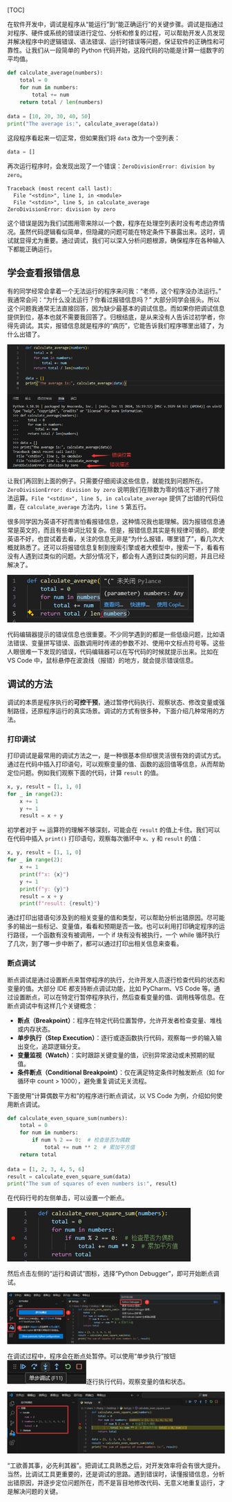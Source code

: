 [TOC]

在软件开发中，调试是程序从“能运行”到“能正确运行”的关键步骤。调试是指通过对程序、硬件或系统的错误进行定位、分析和修复的过程，可以帮助开发人员发现并解决程序中的逻辑错误、语法错误、运行时错误等问题，保证软件的正确性和可靠性。让我们从一段简单的 Python 代码开始，这段代码的功能是计算一组数字的平均值。

```python
def calculate_average(numbers):
    total = 0
    for num in numbers:
        total += num
    return total / len(numbers)

data = [10, 20, 30, 40, 50]
print("The average is:", calculate_average(data))
```

这段程序看起来一切正常，但如果我们将 `data` 改为一个空列表：

```python
data = []
```

再次运行程序时，会发现出现了一个错误：`ZeroDivisionError: division by zero`。

```shell
Traceback (most recent call last):
  File "<stdin>", line 1, in <module>
  File "<stdin>", line 5, in calculate_average
ZeroDivisionError: division by zero
```

这个错误是因为我们试图用零来除以一个数，程序在处理空列表时没有考虑边界情况。虽然代码逻辑看似简单，但隐藏的问题可能在特定条件下暴露出来。这时，调试就显得尤为重要。通过调试，我们可以深入分析问题根源，确保程序在各种输入下都能正确运行。

## 学会查看报错信息

有的同学经常会拿着一个无法运行的程序来问我：“老师，这个程序没办法运行。” 我通常会问：“为什么没法运行？你看过报错信息吗？” 大部分同学会摇头。所以这个问题我通常无法直接回答，因为缺少最基本的调试信息。而如果你把调试信息提供到位，基本也就不需要我回答了。归根结底，是从来没有人告诉过初学者，你得先调试。其实，报错信息就是程序的“病历”，它能告诉我们程序哪里出错了，为什么出错了。

![](1.png)

让我们再回到上面的例子。只需要仔细阅读这些信息，就能找到问题所在。`ZeroDivisionError: division by zero` 说明我们在除数为零的情况下进行了除法运算。`File "<stdin>", line 5, in calculate_average` 提供了出错的代码位置，在 `calculate_average` 方法内，`line 5` 第五行。

很多同学因为英语不好而害怕看报错信息，这种情况我也能理解。因为报错信息通常是英文的，而且有些单词比较复杂。但是，报错信息其实是有规律可循的。即使英语不好，也尝试着去看，关注的信息无非是“为什么报错，哪里错了”，看几次大概就熟悉了。还可以将报错信息复制到搜索引擎或者大模型中，搜索一下，看看有没有人遇到过类似的问题。大部分情况下，都会有人遇到过类似的问题，并且已经解决了。

![](2.png)

代码编辑器提示的错误信息也很重要。不少同学遇到的都是一些低级问题，比如语法错误、变量拼写错误、函数调用时传递的参数不对、使用中文标点符号等。这些人眼很难一下发现的错误，代码编辑器可以在写代码的时候就提示出来。比如在 VS Code 中，鼠标悬停在波浪线（报错）的地方，就会提示错误信息。

## 调试的方法

调试的本质是程序执行的**可控干预**，通过暂停代码执行、观察状态、修改变量或强制路径，还原程序运行的真实场景。调试的方式有很多种，下面介绍几种常用的方法。

### 打印调试

打印调试是最常用的调试方法之一，是一种很基本但却很灵活很有效的调试方式。通过在代码中插入打印语句，可以观察变量的值、函数的返回值等信息，从而帮助定位问题。例如我们观察下面的代码，计算 `result` 的值。

```python
x, y, result = [1, 1, 0]
for _ in range(2):
    x += 1
    y += 1
    result = x + y
```

初学者对于 `+=` 运算符的理解不够深刻，可能会在 `result` 的值上卡住。我们可以在代码中插入 `print()` 打印语句，观察每次循环中 `x`、`y` 和 `result` 的值：

```python
x, y, result = [1, 1, 0]
for _ in range(2):
    x += 1
    print(f"x: {x}")
    y += 1
    print(f"y: {y}")
    result = x + y
    print(f"result: {result}")
```

通过打印出错语句涉及到的相关变量的值和类型，可以帮助分析出错原因。尽可能多的输出一些标记、变量值，看看和预期是否一致。也可以利用打印确定程序的运行路径，一个函数有没有被调用，一个 if 块有没有被执行，一个 while 循环执行了几次，到了哪一步中断了，都可以通过打印出相关信息来查看。

### 断点调试

断点调试是通过设置断点来暂停程序的执行，允许开发人员逐行检查代码的状态和变量的值。大部分 IDE 都支持断点调试功能，比如 PyCharm、VS Code 等。通过设置断点，可以在特定行暂停程序执行，然后查看变量的值、调用栈等信息。在断点调试中有这样几个关键概念：
- **断点（Breakpoint）**：程序在特定代码位置暂停，允许开发者检查变量、堆栈或内存状态。
- **单步执行（Step Execution）**：逐行或逐函数执行代码，观察每一步的输入输出变化，追踪逻辑分支。
- **变量监视（Watch）**：实时跟踪关键变量的值，识别异常波动或未预期的赋值。
- **条件断点（Conditional Breakpoint）**：仅在满足特定条件时触发断点（如 for 循环中 count > 1000），避免重复调试无关流程。

下面使用“计算偶数平方和”的程序进行断点调试，以 VS Code 为例，介绍如何使用断点调试。

```python
def calculate_even_square_sum(numbers):
    total = 0
    for num in numbers:
        if num % 2 == 0:  # 检查是否为偶数
            total += num ** 2  # 累加平方值
    return total

data = [1, 2, 3, 4, 5, 6]
result = calculate_even_square_sum(data)
print("The sum of squares of even numbers is:", result)
```

在代码行号的左侧单击，可以设置一个断点。

![](3.png)

然后点击左侧的“运行和调试”图标，选择“Python Debugger”，即可开始断点调试。

![](4.png)

在调试过程中，程序会在断点处暂停。可以使用“单步执行”按钮![](6.png)逐行执行代码，观察变量的值和状态。

![](5.png)

“工欲善其事，必先利其器”。把调试工具熟悉之后，对开发效率将会有很大提升。当然，比调试工具更重要的，还是调试的思路。遇到错误时，读懂报错信息，分析出错原因，并逐步定位问题所在，而不是盲目地修改代码、无意义地重复运行，才是解决问题的关键。
